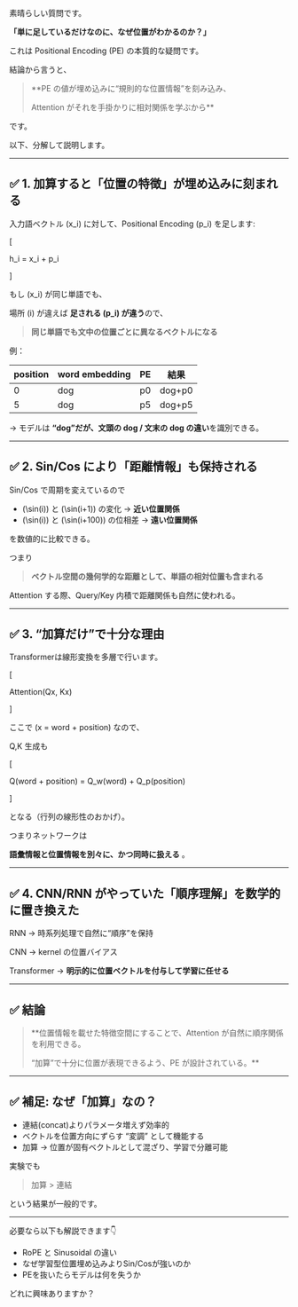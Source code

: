素晴らしい質問です。

**「単に足しているだけなのに、なぜ位置がわかるのか？」**

これは Positional Encoding (PE) の本質的な疑問です。

結論から言うと、

> **PE の値が埋め込みに“規則的な位置情報”を刻み込み、
>
> Attention がそれを手掛かりに相対関係を学ぶから**

です。

以下、分解して説明します。

---

## ✅ 1. 加算すると「位置の特徴」が埋め込みに刻まれる

入力語ベクトル (x_i) に対して、Positional Encoding (p_i) を足します:

[

h_i = x_i + p_i

]

もし (x_i) が同じ単語でも、

場所 (i) が違えば **足される (p_i) が違う**ので、

> **同じ単語でも文中の位置ごとに異なるベクトルになる**

例：

| position | word embedding | PE | 結果   |
| -------- | -------------- | -- | ------ |
| 0        | dog            | p0 | dog+p0 |
| 5        | dog            | p5 | dog+p5 |

→ モデルは **“dog”だが、文頭の dog / 文末の dog の違い**を識別できる。

---

## ✅ 2. Sin/Cos により「距離情報」も保持される

Sin/Cos で周期を変えているので

* (\sin(i)) と (\sin(i+1)) の変化 → **近い位置関係**
* (\sin(i)) と (\sin(i+100)) の位相差 → **遠い位置関係**

を数値的に比較できる。

つまり

> **ベクトル空間の幾何学的な距離として、単語の相対位置も含まれる**

Attention する際、Query/Key 内積で距離関係も自然に使われる。

---

## ✅ 3. “加算だけ”で十分な理由

Transformerは線形変換を多層で行います。

[

Attention(Qx, Kx)

]

ここで (x = word + position) なので、

Q,K 生成も

[

Q(word + position) = Q_w(word) + Q_p(position)

]

となる（行列の線形性のおかげ）。

つまりネットワークは

 **語彙情報と位置情報を別々に、かつ同時に扱える** 。

---

## ✅ 4. CNN/RNN がやっていた「順序理解」を数学的に置き換えた

RNN → 時系列処理で自然に“順序”を保持

CNN → kernel の位置バイアス

Transformer → **明示的に位置ベクトルを付与して学習に任せる**

---

## ✅ 結論

> **位置情報を載せた特徴空間にすることで、Attention が自然に順序関係を利用できる。
>
> “加算”で十分に位置が表現できるよう、PE が設計されている。**

---

## ✅ 補足: なぜ「加算」なの？

* 連結(concat)よりパラメータ増えず効率的
* ベクトルを位置方向にずらす “変調” として機能する
* 加算 → 位置が固有ベクトルとして混ざり、学習で分離可能

実験でも

> 加算 > 連結

という結果が一般的です。

---

必要なら以下も解説できます👇

* RoPE と Sinusoidal の違い
* なぜ学習型位置埋め込みよりSin/Cosが強いのか
* PEを抜いたらモデルは何を失うか

どれに興味ありますか？
